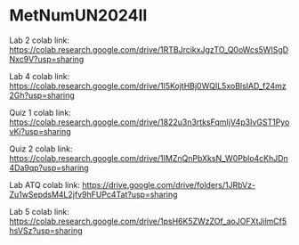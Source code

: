 # MetNumUN2024II

Lab 2 colab link: https://colab.research.google.com/drive/1RTBJrcikxJgzTO_Q0oWcs5WISgDNxc9V?usp=sharing

Lab 4 colab link: https://colab.research.google.com/drive/1l5KojtHBj0WQIL5xoBlsIAD_f24mz2Gh?usp=sharing

Quiz 1 colab link: https://colab.research.google.com/drive/1822u3n3rtksFqmIjV4p3IvGST1PyovKj?usp=sharing

Quiz 2 colab link: https://colab.research.google.com/drive/1IMZnQnPbXksN_W0Pblo4cKhJDn4Da9qp?usp=sharing

Lab ATQ colab link: https://drive.google.com/drive/folders/1JRbVz-Zu1wSepdsM4L2jfv9hFUPc4Tat?usp=sharing

Lab 5 colab link: https://colab.research.google.com/drive/1psH6K5ZWzZOf_aoJOFXtJilmCf5hsVSz?usp=sharing
